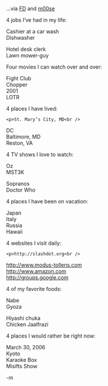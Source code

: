 <p>&#8230;via <a href="http://blog.founddrama.net/">FD</a> and <a href="http://m00se.stderr.org/">m00se</a></p>
	<p>4 jobs I’ve had in my life:</p>
	<p>Cashier at a car wash<br />
Dishwasher<br />

Hotel desk clerk<br />
Lawn mower-guy</p>
	<p>Four movies I can watch over and over:</p>
	<p>Fight Club<br />
Chopper<br />
2001<br />
LOTR</p>
	<p>4 places I have lived:</p>

	<p>St. Mary’s City, MD<br />
DC<br />
Baltimore, MD<br />
Reston, VA</p>
	<p>4 TV shows I love to watch:</p>
	<p>Oz<br />
MST3K<br />

Sopranos<br />
Doctor Who</p>
	<p>4 places I have been on vacation:</p>
	<p>Japan<br />
Italy<br />
Russia<br />
Hawaii</p>
	<p>4 websites I visit daily:</p>

	<p>http://slashdot.org<br />
http://www.modus-tollens.com<br />
http://www.amazon.com<br />
http://groups.google.com</p>
	<p>4 of my favorite foods:</p>
	<p>Nabe<br />
Gyoza<br />

Hiyashi chuka<br />
Chicken Jaalfrazi</p>
	<p>4 places I would rather be right now:</p>
	<p>March 30, 2006<br />
Kyoto<br />
Karaoke Box<br />
Misifts Show</p>
-m
